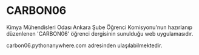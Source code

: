 # CARBON06

Kimya Mühendisleri Odası Ankara Şube Öğrenci Komisyonu'nun hazırlanıp düzenlenen 'CARBON06' öğrenci dergisinin sunulduğu web uygulamasıdır.

carbon06.pythonanywhere.com adresinden ulaşılabilmektedir.